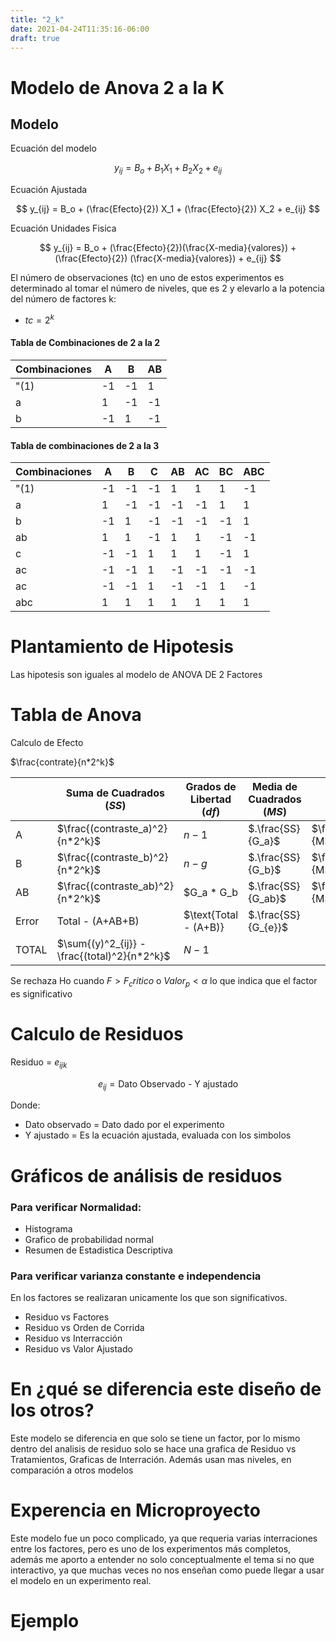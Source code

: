 ```yaml
---
title: "2_k"
date: 2021-04-24T11:35:16-06:00
draft: true
---
```

# Modelo de Anova 2 a la K

## Modelo

Ecuación del modelo

$$
y_{ij} = B_o + B_1 X_1 + B_2 X_2 + e_{ij} 
$$

Ecuación Ajustada

$$
y_{ij} = B_o + (\frac{Efecto}{2}) X_1 + (\frac{Efecto}{2}) X_2 + e_{ij} 
$$

Ecuación Unidades Fisica

$$
y_{ij} = B_o + (\frac{Efecto}{2})(\frac{X-media}{valores}) + (\frac{Efecto}{2}) (\frac{X-media}{valores}) + e_{ij} 
$$



El número de observaciones (tc) en uno de estos experimentos es determinado al tomar el número de niveles, que es 2 y elevarlo a la potencia del número de factores k:
- $tc = 2^k$

#### Tabla de Combinaciones de 2 a la 2
| Combinaciones   | A | B | AB |
|-----------------|---|---|----|
| "(1)            |-1 |-1 |  1 | 
| a               | 1 |-1 | -1 | 
| b               |-1 | 1 | -1 | 



#### Tabla de combinaciones de 2 a la 3
| Combinaciones   | A | B | C | AB | AC | BC | ABC |
|-----------------|---|---|---|----|----|----|-----|
| "(1)            |-1 |-1 |-1 |  1 |  1 |  1 | -1  |
| a               | 1 |-1 |-1 | -1 | -1 |  1 |  1  |
| b               |-1 | 1 |-1 | -1 | -1 | -1 |  1  |
| ab              | 1 | 1 |-1 |  1 |  1 | -1 | -1  |
| c               |-1 |-1 | 1 |  1 |  1 | -1 |  1  | 
| ac              |-1 |-1 | 1 | -1 | -1 | -1 | -1  | 
| ac              |-1 |-1 | 1 | -1 | -1 |  1 | -1  | 
| abc             | 1 | 1 | 1 |  1 |  1 |  1 |  1  | 

# Plantamiento de Hipotesis

Las hipotesis son iguales al modelo de ANOVA DE 2 Factores

# Tabla de Anova

Calculo de Efecto

$\frac{contrate}{n*2^k}$

|       | Suma de  Cuadrados ($SS$)         | Grados  de  Libertad ($df$) | Media de  Cuadrados ($MS$) | F                    | F crítico       |
|-------|-----------------------------------|-----------------------------|----------------------------|----------------------|-----------------|
| A     | $\frac{(contraste_a)^2}{n*2^k}$   | $n-1$                       | $.\frac{SS}{G_a}$          | $\frac{MS_A}{MSE}$   |                 |
| B     | $\frac{(contraste_b)^2}{n*2^k}$   | $n-g$                       | $.\frac{SS}{G_b}$          | $\frac{MS_B}{MSE}$   |                 |
| AB    | $\frac{(contraste_ab)^2}{n*2^k}$  | $G_a * G_b                  | $.\frac{SS}{G_ab}$         | $\frac{MS_AB}{MSE}$  |                 |
| Error | $\text{Total - (A+AB+B)}$         | $\text{Total - (A+B)}       | $.\frac{SS}{G_{e}}$        |
| TOTAL | $\sum{(y)^2_{ij}} - \frac{(total)^2}{n*2^k}$                    | $N-1$                       | 


Se rechaza Ho cuando $F> F_critico$ o $Valor_p < \alpha$ lo que indica que el factor es significativo

# Calculo de Residuos
Residuo = $e_{ijk}$

$$e_{ij} = \text{Dato Observado - Y ajustado}$$ 

Donde:
- Dato observado = Dato dado por el experimento
- Y ajustado = Es la ecuación ajustada, evaluada con los simbolos

# Gráficos de análisis de residuos

### Para verificar Normalidad:
- Histograma
- Grafico de probabilidad normal
- Resumen de Estadistica Descriptiva

### Para verificar varianza constante e independencia

En los factores se realizaran unicamente los que son significativos.

- Residuo vs Factores 
- Residuo vs Orden de Corrida
- Residuo vs Interracción
- Residuo vs Valor Ajustado

# En ¿qué se diferencia este diseño de los otros?
Este modelo se diferencia en que solo se tiene un factor, por lo mismo dentro del analisis de residuo solo se hace una grafica de Residuo vs Tratamientos, Graficas de Interración. Además usan mas niveles, en comparación a otros modelos

# Experencia en Microproyecto
Este modelo fue un poco complicado, ya que requeria varias interraciones entre los factores, pero es uno de los experimentos más completos, además me aporto a entender no solo conceptualmente el tema si no que interactivo, ya que muchas veces no nos enseñan como puede llegar a usar el modelo en un experimento real.

# Ejemplo